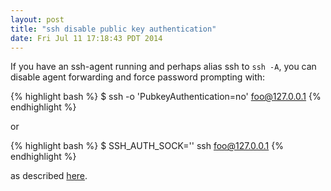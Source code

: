```yaml
---
layout: post
title: "ssh disable public key authentication"
date: Fri Jul 11 17:18:43 PDT 2014
---
```


If you have an ssh-agent running and perhaps alias ssh to `ssh -A`, you
can disable agent forwarding and force password prompting with:

{% highlight bash %}
$ ssh -o 'PubkeyAuthentication=no' foo@127.0.0.1
{% endhighlight %}

or

{% highlight bash %}
$ SSH_AUTH_SOCK='' ssh foo@127.0.0.1
{% endhighlight %}

as described [here](http://www.symantec.com/connect/articles/ssh-and-ssh-agent).
